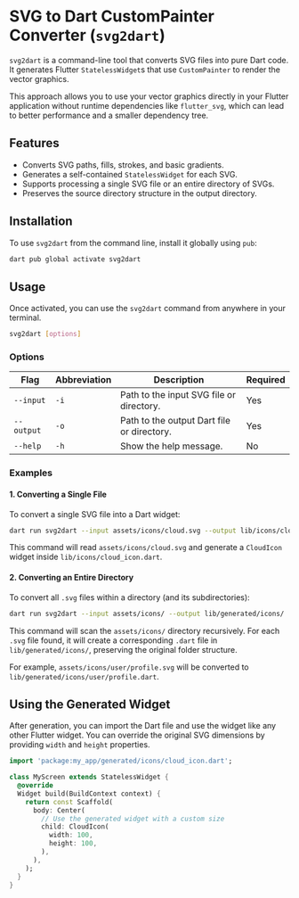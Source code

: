  # SVG to Dart CustomPainter Converter (`svg2dart`)

`svg2dart` is a command-line tool that converts SVG files into pure Dart code. It generates Flutter `StatelessWidget`s that use `CustomPainter` to render the vector graphics.

This approach allows you to use your vector graphics directly in your Flutter application without runtime dependencies like `flutter_svg`, which can lead to better performance and a smaller dependency tree.

## Features

- Converts SVG paths, fills, strokes, and basic gradients.
- Generates a self-contained `StatelessWidget` for each SVG.
- Supports processing a single SVG file or an entire directory of SVGs.
- Preserves the source directory structure in the output directory.

## Installation

To use `svg2dart` from the command line, install it globally using `pub`:

```bash
dart pub global activate svg2dart
```

## Usage

Once activated, you can use the `svg2dart` command from anywhere in your terminal.

```bash
svg2dart [options]
```

### Options

| Flag | Abbreviation | Description | Required |
|---|---|---|---|
| `--input` | `-i` | Path to the input SVG file or directory. | Yes |
| `--output` | `-o` | Path to the output Dart file or directory. | Yes |
| `--help` | `-h` | Show the help message. | No |

### Examples

#### 1. Converting a Single File

To convert a single SVG file into a Dart widget:

```bash
dart run svg2dart --input assets/icons/cloud.svg --output lib/icons/cloud_icon.dart
```

This command will read `assets/icons/cloud.svg` and generate a `CloudIcon` widget inside `lib/icons/cloud_icon.dart`.

#### 2. Converting an Entire Directory

To convert all `.svg` files within a directory (and its subdirectories):

```bash
dart run svg2dart --input assets/icons/ --output lib/generated/icons/
```

This command will scan the `assets/icons/` directory recursively. For each `.svg` file found, it will create a corresponding `.dart` file in `lib/generated/icons/`, preserving the original folder structure.

For example, `assets/icons/user/profile.svg` will be converted to `lib/generated/icons/user/profile.dart`.

## Using the Generated Widget

After generation, you can import the Dart file and use the widget like any other Flutter widget. You can override the original SVG dimensions by providing `width` and `height` properties.

```dart
import 'package:my_app/generated/icons/cloud_icon.dart';

class MyScreen extends StatelessWidget {
  @override
  Widget build(BuildContext context) {
    return const Scaffold(
      body: Center(
        // Use the generated widget with a custom size
        child: CloudIcon(
          width: 100,
          height: 100,
        ),
      ),
    );
  }
}
```
